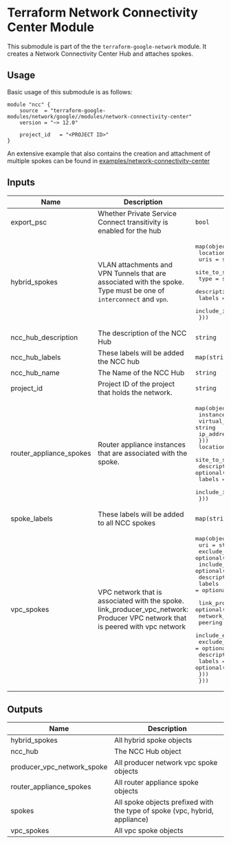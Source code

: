 # Terraform Network Connectivity Center Module

This submodule is part of the the `terraform-google-network` module. It creates a Network Connectivity Center Hub and attaches spokes.

## Usage

Basic usage of this submodule is as follows:

```hcl
module "ncc" {
    source  = "terraform-google-modules/network/google//modules/network-connectivity-center"
    version = "~> 12.0"

    project_id   = "<PROJECT ID>"
}
```

An extensive example that also contains the creation and attachment of multiple spokes can be found in [examples/network-connectivity-center](../../examples/network_connectivity_center/)

<!-- BEGINNING OF PRE-COMMIT-TERRAFORM DOCS HOOK -->
## Inputs

| Name | Description | Type | Default | Required |
|------|-------------|------|---------|:--------:|
| export\_psc | Whether Private Service Connect transitivity is enabled for the hub | `bool` | `false` | no |
| hybrid\_spokes | VLAN attachments and VPN Tunnels that are associated with the spoke. Type must be one of `interconnect` and `vpn`. | <pre>map(object({<br>    location                   = string<br>    uris                       = set(string)<br>    site_to_site_data_transfer = optional(bool, false)<br>    type                       = string<br>    description                = optional(string)<br>    labels                     = optional(map(string))<br>    include_import_ranges      = optional(list(string), [])<br>  }))</pre> | `{}` | no |
| ncc\_hub\_description | The description of the NCC Hub | `string` | `null` | no |
| ncc\_hub\_labels | These labels will be added the NCC hub | `map(string)` | `{}` | no |
| ncc\_hub\_name | The Name of the NCC Hub | `string` | n/a | yes |
| project\_id | Project ID of the project that holds the network. | `string` | n/a | yes |
| router\_appliance\_spokes | Router appliance instances that are associated with the spoke. | <pre>map(object({<br>    instances = set(object({<br>      virtual_machine = string<br>      ip_address      = string<br>    }))<br>    location                   = string<br>    site_to_site_data_transfer = optional(bool, false)<br>    description                = optional(string)<br>    labels                     = optional(map(string))<br>    include_import_ranges      = optional(list(string), [])<br>  }))</pre> | `{}` | no |
| spoke\_labels | These labels will be added to all NCC spokes | `map(string)` | `{}` | no |
| vpc\_spokes | VPC network that is associated with the spoke. link\_producer\_vpc\_network: Producer VPC network that is peered with vpc network | <pre>map(object({<br>    uri                   = string<br>    exclude_export_ranges = optional(set(string), [])<br>    include_export_ranges = optional(set(string), [])<br>    description           = optional(string)<br>    labels                = optional(map(string))<br><br>    link_producer_vpc_network = optional(object({<br>      network_name          = string<br>      peering               = string<br>      include_export_ranges = optional(list(string))<br>      exclude_export_ranges = optional(list(string))<br>      description           = optional(string)<br>      labels                = optional(map(string))<br>    }))<br>  }))</pre> | `{}` | no |

## Outputs

| Name | Description |
|------|-------------|
| hybrid\_spokes | All hybrid spoke objects |
| ncc\_hub | The NCC Hub object |
| producer\_vpc\_network\_spoke | All producer network vpc spoke objects |
| router\_appliance\_spokes | All router appliance spoke objects |
| spokes | All spoke objects prefixed with the type of spoke (vpc, hybrid, appliance) |
| vpc\_spokes | All vpc spoke objects |

<!-- END OF PRE-COMMIT-TERRAFORM DOCS HOOK -->
